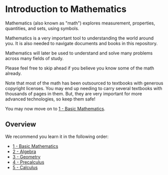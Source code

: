 # Introduction to Mathematics
Mathematics (also known as "math") explores measurement, properties, quantities, and sets, using symbols.

Mathematics is a very important tool to understanding the world around you. It is also needed to navigate documents and books in this repository.

Mathematics will later be used to understand and solve many problems across many fields of study.

Please feel free to skip ahead if you believe you know some of the math already.

Note that most of the math has been outsourced to textbooks with generous copyright licenses. You may end up needing to carry several textbooks with thousands of pages in them. But, they are very important for more advanced technologies, so keep them safe!

You may now move on to [1 - Basic Mathematics](Mathematics/1%20-%20Basic%20Mathematics.md).

## Overview
We recommend you learn it in the following order:

- [1 - Basic Mathematics](Mathematics/1%20-%20Basic%20Mathematics.md)
- [2 - Algebra](Mathematics/2%20-%20Algebra.md)
- [3 - Geometry](Mathematics/3%20-%20Geometry.md)
- [4 - Precalculus](Mathematics/4%20-%20Precalculus.md)
- [5 - Calculus](Mathematics/5%20-%20Calculus.md)